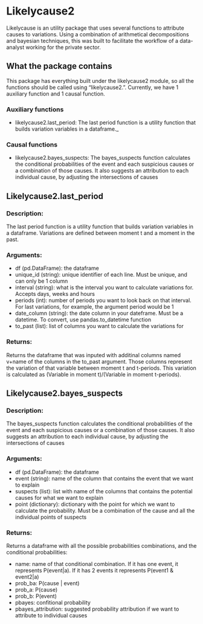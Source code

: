 # Likelycause2

Likelycause is an utility package that uses several functions to attribute causes to variations. Using a combination of arithmetical decompositions and bayesian techniques, this was built to facilitate the workflow of a data-analyst working for the private sector.

## What the package contains
This package has everything built under the likelycause2 module, so all the functions should be called using “likelycause2.”. Currently, we have 1 auxiliary function and 1 causal function.

### Auxiliary functions
- likelycause2.last_period: The last period function is a utility function that builds variation variables in a dataframe._

### Causal functions
- likelycause2.bayes_suspects: The bayes_suspects function calculates the conditional probabilities of the event and each suspicious causes or a combination of those causes.  It also suggests an attribution to each individual cause, by adjusting the intersections of causes

## Likelycause2.last_period

### Description:
The last period function is a utility function that builds variation variables in a dataframe.
Variations are defined between moment t and a moment in the past.

### Arguments:

- df (pd.DataFrame): the dataframe
- unique_id (string): unique identifier of each line. Must be unique, and can only be 1 column
- interval (string): what is the interval you want to calculate variations for. Accepts days, weeks and hours
- periods (int): number of periods you want to look back on that interval. For last variations, for example, the argument period would be 1
- date_column (string): the date column in your dateframe. Must be a datetime. To convert, use pandas.to_datetime function
- to_past (list): list of columns you want to calculate the variations for

### Returns:
Returns the dataframe that was inputed with additinal columns named v+name of the columns in the to_past argument. Those columns represent the variation of that variable between moment t and t-periods. This variation is calculated as (Variable in moment t)/(Variable in moment t-periods).


## Likelycause2.bayes_suspects

### Description:
The bayes_suspects function calculates the conditional probabilities of the event and each suspicious causes or a combination of those causes. 
It also suggests an attribution to each individual cause, by adjusting the intersections of causes

### Arguments:

- df (pd.DataFrame): the dataframe
- event (string): name of the column that contains the event that we want to explain
- suspects (list): list with name of the columns that contains the potential causes for what we want to explain
- point (dictionary): dictionary with the point for which we want to calculate the probability. Must be a combination of the cause and all the individual points of suspects

### Returns:
Returns a dataframe with all the possible probabilities combinations, and the conditional probabilities:

- name: name of that conditional combination. If it has one event, it represents P(event|a). If it has 2 events it represents P(event1 & event2|a)
- prob_ba: P(cause | event)
- prob_a: P(cause)
- prob_b: P(event)
- pbayes: confitional probability
- pbayes_attribution: suggested probability attribution if we want to attribute to individual causes
